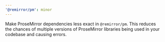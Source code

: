 ```yaml
---
'@remirror/pm': minor
---
```


Make ProseMirror dependencies less exact in `@remirror/pm`. This reduces the chances of multiple versions of ProseMirror libraries being used in your codebase and causing errors.
